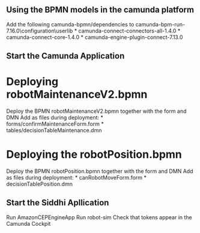 ## Using the BPMN models in the camunda platform

Add the following camunda-bpmn/dependencies to camunda-bpm-run-7.16.0\configuration\userlib
    * camunda-connect-connectors-all-1.4.0
    * camunda-connect-core-1.4.0
    * camunda-engine-plugin-connect-7.13.0

## Start the Camunda Application

# Deploying robotMaintenanceV2.bpmn
Deploy the BPMN robotMaintenanceV2.bpmn together with the form and DMN
    Add as files during deployment:
    * forms/confirmMaintenanceForm.form
    * tables/decisionTableMaintenance.dmn

# Deploying the robotPosition.bpmn
Deploy the BPMN robotPosition.bpmn together with the form and DMN
    Add as files during deployment:
    * canRobotMoveForm.form
    * decisionTablePosition.dmn

## Start the Siddhi Apllication
Run AmazonCEPEngineApp
Run robot-sim
Check that tokens appear in the Camunda Cockpit 

